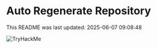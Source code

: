 # Auto Regenerate Repository

This README was last updated: 2025-06-07 09:08:48

 ![TryHackMe](https://tryhackme.com/badge/533634)